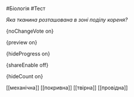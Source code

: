 #Біологія #Тест

*Яка тканина розташована в зоні поділу кореня?*

{noChangeVote on}

{preview on}

{hideProgress on}

{shareEnable off}

{hideCount on}

[[механічна]]
[[покривна]]
[[твірна]]
[[провідна]]
